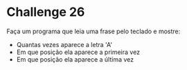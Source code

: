 # Challenge 26

Faça um programa que leia uma frase pelo teclado e mostre:

- Quantas vezes aparece a letra 'A'
- Em que posição ela aparece a primeira vez
- Em que posição ela aparece a última vez
